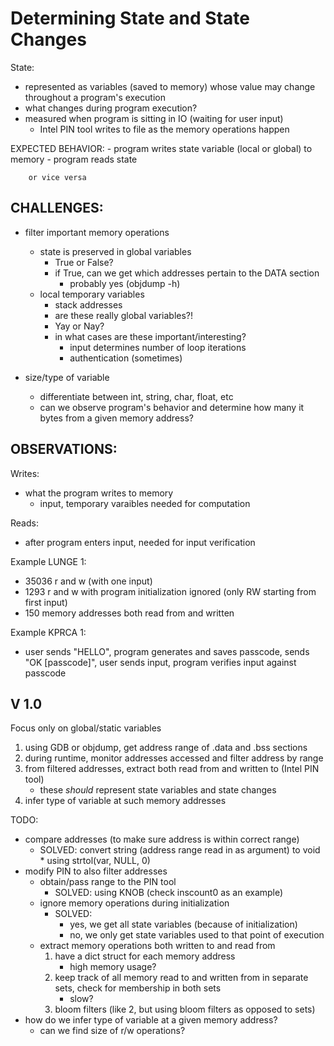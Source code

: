 Determining State and State Changes
=======================

State:
- represented as variables (saved to memory) whose value may change throughout a program's execution
- what changes during program execution?
- measured when program is sitting in IO (waiting for user input)
	- Intel PIN tool writes to file as the memory operations happen


EXPECTED BEHAVIOR:
	- program writes state variable (local or global) to memory
	- program reads state

		or vice versa

CHALLENGES:
---------
- filter important memory operations
	- state is preserved in global variables
		- True or False?
		- if True, can we get which addresses pertain to the DATA section
			- probably yes (objdump -h)
	- local temporary variables
		- stack addresses
		- are these really global variables?!
		- Yay or Nay?
		- in what cases are these important/interesting?
			- input determines number of loop iterations
			- authentication (sometimes)
			
- size/type of variable
	- differentiate between int, string, char, float, etc
	- can we observe program's behavior and determine how many it bytes from a given memory address?



OBSERVATIONS:
---------

Writes:
- what the program writes to memory
	- input, temporary varaibles needed for computation

Reads:
- after program enters input, needed for input verification

Example LUNGE 1:
- 35036 r and w (with one input)
- 1293 r and w with program initialization ignored (only RW starting from first input)
- 150 memory addresses both read from and written

Example KPRCA 1:
- user sends "HELLO", program generates and saves passcode, sends "OK [passcode]", user sends input, program verifies input against passcode


V 1.0
--------

Focus only on global/static variables

1) using GDB or objdump, get address range of .data and .bss sections
2) during runtime, monitor addresses accessed and filter address by range
3) from filtered addresses, extract both read from and written to (Intel PIN tool)
	- these _should_ represent state variables and state changes
4) infer type of variable at such memory addresses


TODO:
- compare addresses (to make sure address is within correct range)
	- SOLVED: convert string (address range read in as argument) to void * using strtol(var, NULL, 0)
- modify PIN to also filter addresses
	- obtain/pass range to the PIN tool
		- SOLVED: using KNOB (check inscount0 as an example)
	- ignore memory operations during initialization
		- SOLVED:
			- yes, we get all state variables (because of initialization)
			- no, we only get state variables used to that point of execution
	- extract memory operations both written to and read from
		1) have a dict struct for each memory address
			- high memory usage?
		2) keep track of all memory read to and written from in separate sets, check for membership in both sets
			- slow?
		3) bloom filters (like 2, but using bloom filters as opposed to sets)
- how do we infer type of variable at a given memory address?
	- can we find size of r/w operations?


